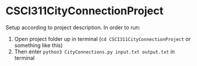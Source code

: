 # CSCI311CityConnectionProject

Setup according to project description. In order to run:
1) Open project folder up in terminal (`cd CSCI311CityConnectionProject` or something like this) 
2) Then enter `python3 CityConnections.py input.txt output.txt` in terminal



